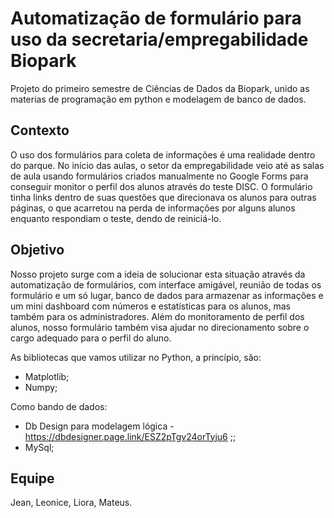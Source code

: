 # Automatização de formulário para uso da secretaria/empregabilidade Biopark

Projeto do primeiro semestre de Ciências de Dados da Biopark, unido as materias de programação em python e modelagem de banco de dados.

## Contexto

O uso dos formulários para coleta de informações é uma realidade dentro do parque. No início das aulas, o setor da empregabilidade veio até as salas de aula usando formulários criados manualmente no Google Forms para conseguir monitor o perfil dos alunos através do teste DISC. O formulário tinha links dentro de suas questões que direcionava os alunos para outras páginas, o que acarretou na perda de informações por alguns alunos enquanto respondiam o teste, dendo de reiniciá-lo.


## Objetivo 

Nosso projeto surge com a ideia de solucionar esta situação através da automatização de formulários, com interface amigável, reunião de todas os formulário e um só lugar, banco de dados para armazenar as informações e um mini dashboard com números e estatísticas para os alunos, mas também para os administradores. Além do monitoramento de perfil dos alunos, nosso formulário também visa ajudar no direcionamento sobre o cargo adequado para o perfil do aluno.

As bibliotecas que vamos utilizar no Python, a princípio, são:
- Matplotlib;
- Numpy;

Como bando de dados:
- Db Design para modelagem lógica - https://dbdesigner.page.link/ESZ2pTgv24orTyju6 ;;
- MySql;

## Equipe
Jean, Leonice, Liora, Mateus.

